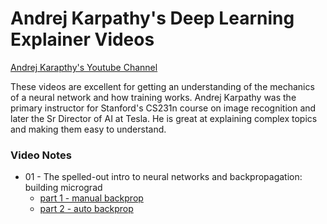 # Andrej Karpathy's Deep Learning Explainer Videos

[Andrej Karapthy's Youtube Channel](https://www.youtube.com/@AndrejKarpathy)

These videos are excellent for getting an understanding of the mechanics of a neural network and how training works. Andrej Karpathy was the primary instructor for Stanford's CS231n course on image recognition and later the Sr Director of AI at Tesla. He is great at explaining complex topics and making them easy to understand.

### Video Notes
* 01 - The spelled-out intro to neural networks and backpropagation: building micrograd
  * [part 1 - manual backprop](01_nn_backprop_pt1_manual_backprop.md)
  * [part 2 - auto backprop](01_nn_backprop_pt2_auto_backprop.md)
